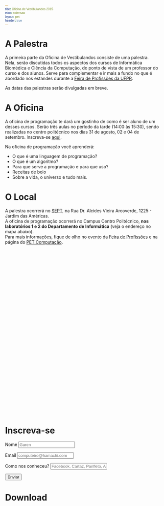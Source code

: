 ```yaml
---
title: Oficina de Vestibulandos 2015
eixo: extensao
layout: pet
header: true
---
```


# A Palestra

A primeira parte da Oficina de Vestibulandos consiste de uma palestra.
Nela, serão discutidas todos os aspectos dos cursos de Informática Biomédica e Ciência da Computação,
do ponto de vista de um professor do curso e dos alunos. Serve para complementar e ir mais a fundo no
que é abordado nos estandes durante a [Feira de Profissões da UFPR][feira].


As datas das palestras serão divulgadas em breve.


# A Oficina
A oficina de programação te dará um gostinho de como é ser aluno de um desses cursos.
Serão três aulas no período da tarde (14:00 às 15:30), sendo realizadas no centro politécnico nos dias 31 de agosto, 02 e 04 de setembro. Inscreva-se [aqui](#inscrevasse).

Na oficina de programação você aprenderá:

* O que é uma linguagem de programação? <i class="fa fa-check"></i>
* O que é um algoritmo?  <i class="fa fa-check"></i> 
* Para que serve a programação e para que uso? <i class="fa fa-check"></i>
* Receitas de bolo <a class="hidden-link" href="https://fbcdn-sphotos-b-a.akamaihd.net/hphotos-ak-xap1/t1.0-9/s720x720/10622796_684871268247559_453191078765869667_n.jpg"><i class="fa fa-times"></i></a>
* Sobre a vida, o universo e tudo mais. <i class="fa fa-check"></i>

# O Local
A palestra ocorrerá no [SEPT](http://www.sept.ufpr.br/), na Rua Dr. Alcides Vieira Arcoverde, 1225 - Jardim das Américas.  
A oficina de programação ocorrerá no Campus Centro Politécnico, **nos laboratórios 1 e 2 do Departamento de Informática** (veja o endereço no mapa abaixo).<br/>
Para mais informações, fique de olho no evento da
[Feira de Profissões][feira] e na
página do [PET Computação](https://www.facebook.com/petcompufpr).

<script type="text/javascript" src="http://maps.google.com/maps/api/js?sensor=false"></script><div style="height:500px;width:600px;" class="maps"><div id="gmap_canvas" style="height:100%;width:100%;"></div><style>#gmap_canvas img{background:none!important}span{font-size:10px;font-family:arial;}span a{text-decoration:none;}</style></div>
<script type="text/javascript"> function init_map(){var myOptions = {zoom:14,center:new google.maps.LatLng(-25.4499596,-49.22991960000002),mapTypeId: google.maps.MapTypeId.ROADMAP};map = new google.maps.Map(document.getElementById("gmap_canvas"), myOptions);marker = new google.maps.Marker({map: map,position: new google.maps.LatLng(-25.4499596, -49.22991960000002)});infowindow = new google.maps.InfoWindow({content:"<b>Centro Polit&eacute;cnico</b><br/>Av. Cel. Francisco Her&aacute;clito dos Santos, 210, Jardim das Am&eacute;ricas<br/>81531-970 Curitiba" });google.maps.event.addListener(marker, "click", function(){infowindow.open(map,marker);});infowindow.open(map,marker);}google.maps.event.addDomListener(window, 'load', init_map);
</script>
<br>
<br>

# <a class="anchor" name="inscrevasse">Inscreva-se</a>

<form method="post" enctype="text/plain">
    <p>
        <label for="name">Nome</label>
        <input type="text" name="name" id="name" placeholder="Garen" required/>
    </p>
    <p>
        <label for="email">Email</label>
        <input type="email" name="email" id="email" placeholder="computeiro@hamachi.com" required/>
    </p>
    <p>
        <label for="conheceu">Como nos conheceu?</label>
        <input type="text" name="conheceu" id="conheceu" placeholder="Facebook, Cartaz, Panfleto, Amigo, Membro do projeto" required/>
    </p>
    <p>
    <button type="submit" value="Enviar" class="button-primary">Enviar</button>
    </p>
</form>

# Download


[feira]: http://www.feiradecursos.ufpr.br/ "Feira de Profissões da UFPR"